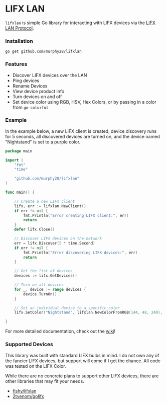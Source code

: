 # LIFX LAN
`lifxlan` is simple Go library for interacting with LIFX devices via the [LIFX LAN Protocol](https://lan.developer.lifx.com/docs/introduction).

### Installation
``go get github.com/murphy28/lifxlan``

### Features
 - Discover LIFX devices over the LAN
 - Ping devices
 - Rename Devices
 - View device product info
 - Turn devices on and off
 - Set device color using RGB, HSV, Hex Colors, or by passing in a color from `go-colorful`

### Example
In the example below, a new LIFX client is created, device discovery runs for 5 seconds, all discovered devices are turned on, and the device named "Nightstand" is set to a purple color.
```go
package main

import (
	"fmt"
	"time"

	"github.com/murphy28/lifxlan"
)

func main() {

	// Create a new LIFX client
	lifx, err := lifxlan.NewClient()
	if err != nil {
		fmt.Println("Error creating LIFX client:", err)
		return
	}
	defer lifx.Close()

	// Discover LIFX devices on the network
	err = lifx.Discover(5 * time.Second)
	if err != nil {
		fmt.Println("Error discovering LIFX devices:", err)
		return
	}

	// Get the list of devices
	devices := lifx.GetDevices()

	// Turn on all devices
	for _, device := range devices {
		device.TurnOn()
	}

	// Set an individual device to a specific color
	lifx.SetColor("Nightstand", lifxlan.NewColorFromRGB(144, 48, 240), 5*time.Second)

}
```

For more detailed documentation, check out the [wiki](https://github.com/murphy28/lifxlan/wiki)!

### Supported Devices
This library was built with standard LIFX bulbs in mind. I do not own any of the fancier LIFX devices, but support will come if I get the chance. All code was tested on the LIFX Color.

While there are no concrete plans to support other LIFX devices, there are other libraries that may fit your needs.

 - [fishy/lifxlan](https://github.com/fishy/lifxlan)
 - [2tvenom/golifx](https://github.com/2tvenom/golifx)